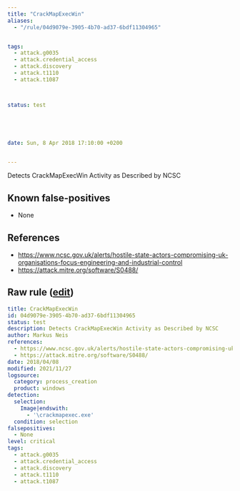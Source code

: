 ```yaml
---
title: "CrackMapExecWin"
aliases:
  - "/rule/04d9079e-3905-4b70-ad37-6bdf11304965"


tags:
  - attack.g0035
  - attack.credential_access
  - attack.discovery
  - attack.t1110
  - attack.t1087



status: test





date: Sun, 8 Apr 2018 17:10:00 +0200


---
```


Detects CrackMapExecWin Activity as Described by NCSC

<!--more-->


## Known false-positives

* None



## References

* https://www.ncsc.gov.uk/alerts/hostile-state-actors-compromising-uk-organisations-focus-engineering-and-industrial-control
* https://attack.mitre.org/software/S0488/


## Raw rule ([edit](https://github.com/SigmaHQ/sigma/edit/master/rules/windows/process_creation/proc_creation_win_apt_dragonfly.yml))
```yaml
title: CrackMapExecWin
id: 04d9079e-3905-4b70-ad37-6bdf11304965
status: test
description: Detects CrackMapExecWin Activity as Described by NCSC
author: Markus Neis
references:
  - https://www.ncsc.gov.uk/alerts/hostile-state-actors-compromising-uk-organisations-focus-engineering-and-industrial-control
  - https://attack.mitre.org/software/S0488/
date: 2018/04/08
modified: 2021/11/27
logsource:
  category: process_creation
  product: windows
detection:
  selection:
    Image|endswith:
      - '\crackmapexec.exe'
  condition: selection
falsepositives:
  - None
level: critical
tags:
  - attack.g0035
  - attack.credential_access
  - attack.discovery
  - attack.t1110
  - attack.t1087

```

